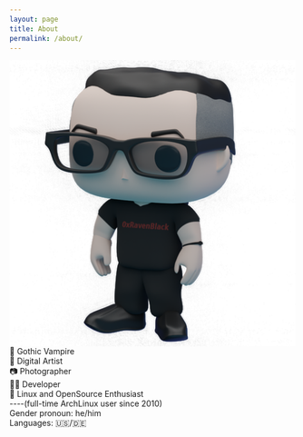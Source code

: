 ```yaml
---
layout: page
title: About
permalink: /about/
---
```


<div>
<img align="left" src="https://raw.githubusercontent.com/0xRavenBlack/0xRavenBlack.github.io/main/images/about/about_avatar_full.png" />

🦇 Gothic Vampire \
🎨 Digital Artist \
📷 Photographer \
👨‍💻 Developer \
🐧 Linux and OpenSource Enthusiast \
----(full-time ArchLinux user since 2010)
<br /> 
Gender pronoun: he/him \
Languages: 🇺🇸/🇩🇪 
</div>
